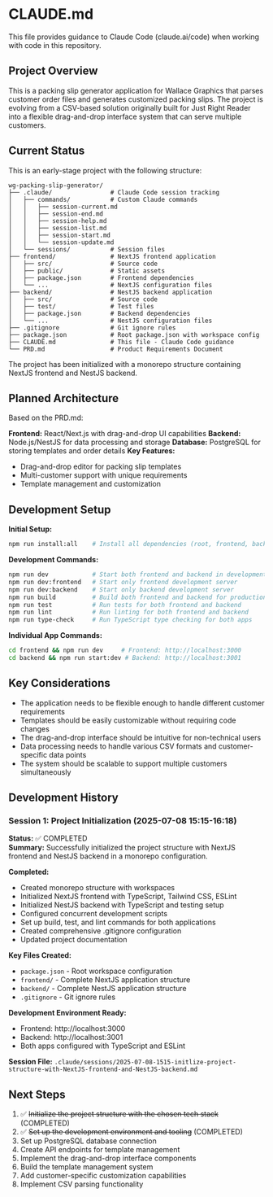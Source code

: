 # CLAUDE.md

This file provides guidance to Claude Code (claude.ai/code) when working with code in this repository.

## Project Overview

This is a packing slip generator application for Wallace Graphics that parses customer order files and generates customized packing slips. The project is evolving from a CSV-based solution originally built for Just Right Reader into a flexible drag-and-drop interface system that can serve multiple customers.

## Current Status

This is an early-stage project with the following structure:

```
wg-packing-slip-generator/
├── .claude/                # Claude Code session tracking
│   ├── commands/           # Custom Claude commands
│   │   ├── session-current.md
│   │   ├── session-end.md
│   │   ├── session-help.md
│   │   ├── session-list.md
│   │   ├── session-start.md
│   │   └── session-update.md
│   └── sessions/           # Session files
├── frontend/               # NextJS frontend application
│   ├── src/                # Source code
│   ├── public/             # Static assets
│   ├── package.json        # Frontend dependencies
│   └── ...                 # NextJS configuration files
├── backend/                # NestJS backend application
│   ├── src/                # Source code
│   ├── test/               # Test files
│   ├── package.json        # Backend dependencies
│   └── ...                 # NestJS configuration files
├── .gitignore              # Git ignore rules
├── package.json            # Root package.json with workspace config
├── CLAUDE.md               # This file - Claude Code guidance
└── PRD.md                  # Product Requirements Document
```

The project has been initialized with a monorepo structure containing NextJS frontend and NestJS backend.

## Planned Architecture

Based on the PRD.md:

**Frontend:** React/Next.js with drag-and-drop UI capabilities
**Backend:** Node.js/NestJS for data processing and storage
**Database:** PostgreSQL for storing templates and order details
**Key Features:** 
- Drag-and-drop editor for packing slip templates
- Multi-customer support with unique requirements
- Template management and customization

## Development Setup

**Initial Setup:**
```bash
npm run install:all    # Install all dependencies (root, frontend, backend)
```

**Development Commands:**
```bash
npm run dev            # Start both frontend and backend in development mode
npm run dev:frontend   # Start only frontend development server
npm run dev:backend    # Start only backend development server
npm run build          # Build both frontend and backend for production
npm run test           # Run tests for both frontend and backend
npm run lint           # Run linting for both frontend and backend
npm run type-check     # Run TypeScript type checking for both apps
```

**Individual App Commands:**
```bash
cd frontend && npm run dev     # Frontend: http://localhost:3000
cd backend && npm run start:dev # Backend: http://localhost:3001
```

## Key Considerations

- The application needs to be flexible enough to handle different customer requirements
- Templates should be easily customizable without requiring code changes
- The drag-and-drop interface should be intuitive for non-technical users
- Data processing needs to handle various CSV formats and customer-specific data points
- The system should be scalable to support multiple customers simultaneously

## Development History

### Session 1: Project Initialization (2025-07-08 15:15-16:18)
**Status:** ✅ COMPLETED  
**Summary:** Successfully initialized the project structure with NextJS frontend and NestJS backend in a monorepo configuration.

**Completed:**
- Created monorepo structure with workspaces
- Initialized NextJS frontend with TypeScript, Tailwind CSS, ESLint
- Initialized NestJS backend with TypeScript and testing setup
- Configured concurrent development scripts
- Set up build, test, and lint commands for both applications
- Created comprehensive .gitignore configuration
- Updated project documentation

**Key Files Created:**
- `package.json` - Root workspace configuration
- `frontend/` - Complete NextJS application structure
- `backend/` - Complete NestJS application structure
- `.gitignore` - Git ignore rules

**Development Environment Ready:**
- Frontend: http://localhost:3000
- Backend: http://localhost:3001
- Both apps configured with TypeScript and ESLint

**Session File:** `.claude/sessions/2025-07-08-1515-initlize-project-structure-with-NextJS-frontend-and-NestJS-backend.md`

## Next Steps

1. ✅ ~~Initialize the project structure with the chosen tech stack~~ (COMPLETED)
2. ✅ ~~Set up the development environment and tooling~~ (COMPLETED)
3. Set up PostgreSQL database connection
4. Create API endpoints for template management
5. Implement the drag-and-drop interface components
6. Build the template management system
7. Add customer-specific customization capabilities
8. Implement CSV parsing functionality